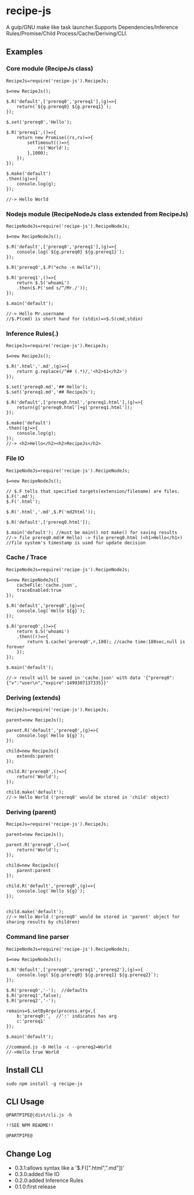 recipe-js
==========

A gulp/GNU make like task launcher.Supports Dependencies/Inference Rules/Promise/Child Process/Cache/Deriving/CLI.

## Examples

### Core module (RecipeJs class)

```
RecipeJs=require('recipe-js').RecipeJs;

$=new RecipeJs();

$.R('default',['prereq0','prereq1'],(g)=>{
	return(`${g.prereq0} ${g.prereq1}`);
});

$.set('prereq0','Hello');

$.R('prereq1',()=>{
	return new Promise((rs,rv)=>{
		setTimeout(()=>{
			rs('World');
		},1000);
	});
});

$.make('default')
.then((g)=>{
	console.log(g);
});

//-> Hello World
```

### Nodejs module (RecipeNodeJs class extended from RecipeJs)

```
RecipeNodeJs=require('recipe-js').RecipeNodeJs;

$=new RecipeNodeJs();

$.R('default',['prereq0','prereq1'],(g)=>{
	console.log(`${g.prereq0} ${g.prereq1}`);
});

$.R('prereq0',$.P("echo -n Hello"));

$.R('prereq1',()=>{
	return $.S('whoami')
	.then($.P('sed s/^/Mr./'));
});

$.main('default');

//-> Hello Mr.username
//$.P(cmd) is short hand for (stdin)=>$.S(cmd,stdin)
```

### Inference Rules(.)

```
RecipeJs=require('recipe-js').RecipeJs;

$=new RecipeJs(); 

$.R('.html','.md',(g)=>{
	return g.replace(/^## (.*)/,'<h2>$1</h2>')
});

$.set('prereq0.md','## Hello');
$.set('prereq1.md','## RecipeJs');

$.R('default',['prereq0.html','prereq1.html'],(g)=>{
	return(g['prereq0.html']+g['prereq1.html']);
});

$.make('default')
.then((g)=>{
	console.log(g);
});
//-> <h2>Hello</h2><h2>RecipeJs</h2>
```

### File IO

```
RecipeNodeJs=require('recipe-js').RecipeNodeJs;

$=new RecipeNodeJs(); 

// $.F tells that specified targets(extension/filename) are files.
$.F('.md');
$.F('.html');

$.R('.html','.md',$.P('md2html'));

$.R('default',['prereq0.html']);

$.main('default'); //must be main() not make() for saving results
//-> file prereq0.md(# Hello) -> file prereq0.html (<h1>Hello</h1>) 
//file system's timestamp is used for update decision
```

### Cache / Trace

```
RecipeNodeJs=require('recipe-js').RecipeNodeJs;

$=new RecipeNodeJs({
	cacheFile:'cache.json',
	traceEnabled:true
});

$.R('default','prereq0',(g)=>{
	console.log(`Hello ${g}`);
});

$.R('prereq0',()=>{
	return $.S('whoami')
	.then((r)=>{
		return $.cache('prereq0',r,180); //cache time:180sec,null is forever
	});
});

$.main('default'); 

//-> result will be saved in 'cache.json' with data '{"prereq0":{"v":"user\n","expire":1499307137335}}'
```

### Deriving (extends)

```
RecipeJs=require('recipe-js').RecipeJs;

parent=new RecipeJs(); 

parent.R('default','prereq0',(g)=>{
	console.log(`Hello ${g}`);
});

child=new RecipeJs({
	extends:parent
}); 

child.R('prereq0',()=>{
	return('World');
});

child.make('default'); 
//-> Hello World ('prereq0' would be stored in 'child' object)
```
### Deriving (parent)

```
RecipeJs=require('recipe-js').RecipeJs;

parent=new RecipeJs(); 

parent.R('prereq0',()=>{
	return('World');
});

child=new RecipeJs({
	parent:parent
}); 

child.R('default','prereq0',(g)=>{
	console.log(`Hello ${g}`);
});


child.make('default'); 
//-> Hello World ('prereq0' would be stored in 'parent' object for sharing results by children)
```

### Command line parser

```
RecipeNodeJs=require('recipe-js').RecipeNodeJs;

$=new RecipeNodeJs();

$.R('default',['prereq0','prereq1','prereq2'],(g)=>{
	console.log(`${g.prereq0} ${g.prereq1} ${g.prereq2}`);
});

$.R('prereq0','-');  //defaults
$.R('prereq1',false);
$.R('prereq2','-');

remains=$.setByArgv(process.argv,{
	b:'prereq0:',  //':' indicates has arg
	c:'prereq1'
});

$.main('default');

//command.js -b Hello -c --prereq2=World
//->Hello true World
```

## Install CLI

```
sudo npm install -g recipe-js
```

## CLI Usage

```
@PARTPIPE@|dist/cli.js -h

!!SEE NPM README!!

@PARTPIPE@
```

## Change Log

- 0.3.1:allows syntax like a '$.F([".html",".md"])'
- 0.3.0:added file IO
- 0.2.0:added Inference Rules
- 0.1.0:first release

